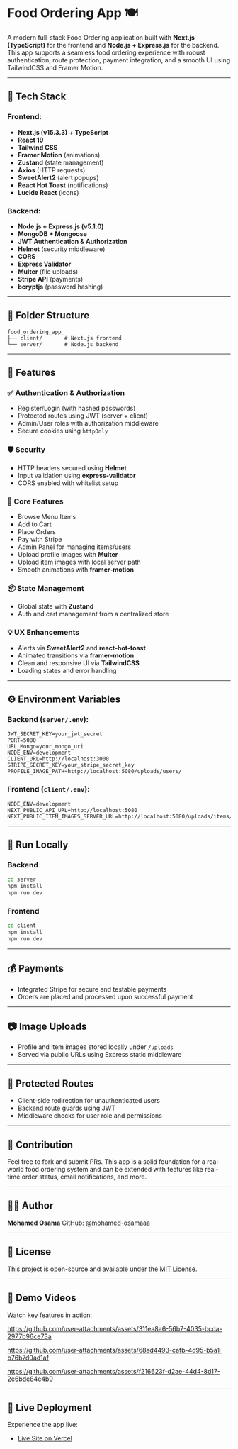 # Food Ordering App 🍽️

A modern full-stack Food Ordering application built with **Next.js (TypeScript)** for the frontend and **Node.js + Express.js** for the backend. This app supports a seamless food ordering experience with robust authentication, route protection, payment integration, and a smooth UI using TailwindCSS and Framer Motion.

---

## 🔧 Tech Stack

### Frontend:

* **Next.js (v15.3.3)** + **TypeScript**
* **React 19**
* **Tailwind CSS**
* **Framer Motion** (animations)
* **Zustand** (state management)
* **Axios** (HTTP requests)
* **SweetAlert2** (alert popups)
* **React Hot Toast** (notifications)
* **Lucide React** (icons)

### Backend:

* **Node.js + Express.js (v5.1.0)**
* **MongoDB + Mongoose**
* **JWT Authentication & Authorization**
* **Helmet** (security middleware)
* **CORS**
* **Express Validator**
* **Multer** (file uploads)
* **Stripe API** (payments)
* **bcryptjs** (password hashing)

---

## 📁 Folder Structure

```
food_ordering_app_
├── client/       # Next.js frontend
└── server/       # Node.js backend
```

---

## 🚀 Features

### ✅ Authentication & Authorization

* Register/Login (with hashed passwords)
* Protected routes using JWT (server + client)
* Admin/User roles with authorization middleware
* Secure cookies using `httpOnly`

### 🛡️ Security

* HTTP headers secured using **Helmet**
* Input validation using **express-validator**
* CORS enabled with whitelist setup

### 🍔 Core Features

* Browse Menu Items
* Add to Cart
* Place Orders
* Pay with Stripe
* Admin Panel for managing items/users
* Upload profile images with **Multer**
* Upload item images with local server path
* Smooth animations with **framer-motion**

### 📦 State Management

* Global state with **Zustand**
* Auth and cart management from a centralized store

### 💡 UX Enhancements

* Alerts via **SweetAlert2** and **react-hot-toast**
* Animated transitions via **framer-motion**
* Clean and responsive UI via **TailwindCSS**
* Loading states and error handling

---

## ⚙️ Environment Variables

### Backend (`server/.env`):

```env
JWT_SECRET_KEY=your_jwt_secret
PORT=5080
URL_Mongo=your_mongo_uri
NODE_ENV=development
CLIENT_URL=http://localhost:3000
STRIPE_SECRET_KEY=your_stripe_secret_key
PROFILE_IMAGE_PATH=http://localhost:5080/uploads/users/
```

### Frontend (`client/.env`):

```env
NODE_ENV=development
NEXT_PUBLIC_API_URL=http://localhost:5080
NEXT_PUBLIC_ITEM_IMAGES_SERVER_URL=http://localhost:5080/uploads/items/
```

---

## 🧪 Run Locally

### Backend

```bash
cd server
npm install
npm run dev
```

### Frontend

```bash
cd client
npm install
npm run dev
```

---

## 💰 Payments

* Integrated Stripe for secure and testable payments
* Orders are placed and processed upon successful payment

---

## 📷 Image Uploads

* Profile and item images stored locally under `/uploads`
* Served via public URLs using Express static middleware

---

## 🔐 Protected Routes

* Client-side redirection for unauthenticated users
* Backend route guards using JWT
* Middleware checks for user role and permissions

---

## 🙌 Contribution

Feel free to fork and submit PRs. This app is a solid foundation for a real-world food ordering system and can be extended with features like real-time order status, email notifications, and more.

---

## 👨‍💻 Author

**Mohamed Osama**
GitHub: [@mohamed-osamaaa](https://github.com/mohamed-osamaaa)

---

## 📜 License

This project is open-source and available under the [MIT License](LICENSE).

---

## 🎥 Demo Videos

Watch key features in action:


https://github.com/user-attachments/assets/311ea8a6-56b7-4035-bcda-2977b96ce73a





https://github.com/user-attachments/assets/68ad4493-cafb-4d95-b5a1-b76b7d0ad1af




https://github.com/user-attachments/assets/f216623f-d2ae-44d4-8d17-2e6bde84e4b9



---

## 🚀 Live Deployment

Experience the app live:

* [Live Site on Vercel](https://your-vercel-deployment.vercel.app)
